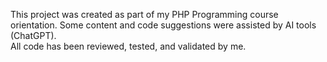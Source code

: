 This project was created as part of my PHP Programming course orientation.
Some content and code suggestions were assisted by AI tools (ChatGPT).  
All code has been reviewed, tested, and validated by me.

